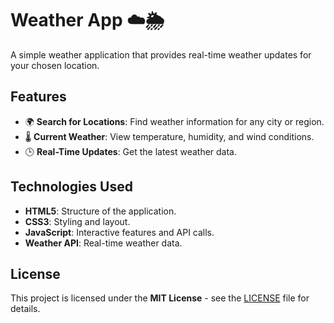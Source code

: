 # Weather App ☁️🌦️

A simple weather application that provides real-time weather updates for your chosen location.

## Features
- 🌍 **Search for Locations**: Find weather information for any city or region.
- 🌡️ **Current Weather**: View temperature, humidity, and wind conditions.
- 🕒 **Real-Time Updates**: Get the latest weather data.

## Technologies Used
- **HTML5**: Structure of the application.
- **CSS3**: Styling and layout.
- **JavaScript**: Interactive features and API calls.
- **Weather API**: Real-time weather data.

## License

This project is licensed under the **MIT License** - see the [LICENSE](LICENSE) file for details.

